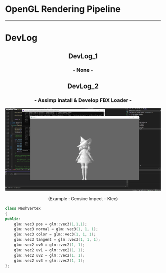 
# OpenGL Rendering Pipeline

* * *
# DevLog

## <center> DevLog_1</center>
### <center> - None - </center>
## <center> DevLog_2</center>

### <center> - Assimp inatall & Develop FBX Loader - </center>
![img](./md_image/dev_first_KleeRendering.gif)
<div align="center"> (Example : Gensine Impect - Klee) </div>

```c++
class MeshVertex
{
public:
    glm::vec3 pos = glm::vec3(1,1,1);
    glm::vec3 normal = glm::vec3(1, 1, 1);
    glm::vec3 color = glm::vec3(1, 1, 1);
    glm::vec3 tangent = glm::vec3(1, 1, 1);
    glm::vec2 uv0 = glm::vec2(1, 1);
    glm::vec2 uv1 = glm::vec2(1, 1);
    glm::vec2 uv2 = glm::vec2(1, 1);
    glm::vec2 uv3 = glm::vec2(1, 1);
};
```